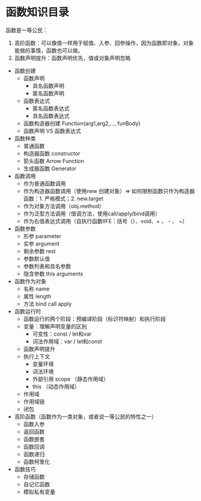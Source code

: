 # 函数知识目录

函数是一等公民：
1. 高阶函数：可以像值一样用于赋值、入参、回参操作，因为函数即对象，对象能做的事情，函数也可以做。
1. 函数声明提升：函数声明优先，值或对象声明忽略

- 函数创建
  - 函数声明
    - 具名函数声明
    - 匿名函数声明
  - 函数表达式
    - 匿名函数表达式
    - 具名函数表达式
  - 函数构造器创建 Function(arg1,arg2,..., funBody)
  - 函数声明 VS 函数表达式
- 函数种类
  - 普通函数
  - 构造器函数 constructor
  - 箭头函数 Arrow Function
  - 生成器函数 Generator
- 函数调用
  - 作为普通函数调用
  - 作为构造器函数调用（使用new 创建对象）=> 如何限制函数只作为构造器函数：1. 严格模式；2. new.target
  - 作为对象方法调用（obj.method）
  - 作为泛型方法调用（借调方法，使用call/apply/bind调用）
  - 作为右值表达式调用（自执行函数IIFE：括号（）、void、+ 、 - 、 ~）
- 函数参数
  - 形参 parameter
  - 实参 argument
  - 剩余参数 rest
  - 参数默认值
  - 参数列表和具名参数
  - 隐含参数 this arguments
- 函数作为对象
  - 名称 name
  - 属性 length
  - 方法 bind call apply
- 函数运行时
  - 函数运行的两个阶段：预编译阶段（标识符映射）和执行阶段
  - 变量：理解声明变量的区别
    - 可变性：const / let和var
    - 词法作用域：var / let和const
  - 函数声明提升
  - 执行上下文
    - 变量环境
    - 词法环境
    - 外部引用 scope （静态作用域）
    - this （动态作用域）
  - 作用域
  - 作用域链
  - 闭包
- 高阶函数（函数作为一类对象，或者说一等公民的特性之一）
  - 函数入参
  - 返回函数
  - 函数嵌套
  - 函数回调
  - 函数递归
  - 函数柯里化
- 函数技巧
  - 存储函数
  - 自记忆函数
  - 模拟私有变量

